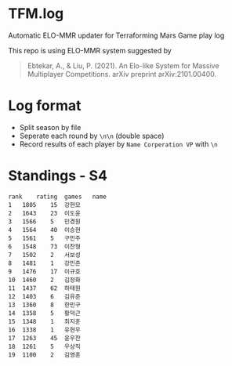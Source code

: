 # TFM.log
Automatic ELO-MMR updater for Terraforming Mars Game play log

This repo is using ELO-MMR system suggested by
> Ebtekar, A., & Liu, P. (2021). An Elo-like System for Massive Multiplayer Competitions. arXiv preprint arXiv:2101.00400.


# Log format
* Split season by file
* Seperate each round by `\n\n` (double space)
* Record results of each player by 
`Name Corperation VP`
with `\n`

# Standings - S4
```csv
rank	rating	games	name
1	1805	15	강현모
2	1643	23	이도윤
3	1566	5	민경원
4	1564	40	이승현
5	1561	5	구민주
6	1548	73	이찬형
7	1502	2	서보성
8	1481	1	강민준
9	1476	17	이규호
10	1460	2	김정화
11	1437	62	하태원
12	1403	6	김유준
13	1360	8	한민구
14	1358	5	황덕근
15	1348	1	최지훈
16	1338	1	유현우
17	1263	45	윤우찬
18	1261	5	우상직
19	1100	2	김영훈
```
